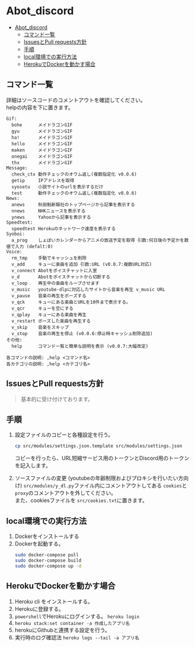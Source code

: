 # Abot_discord
- [Abot_discord](#abot_discord)
  - [コマンド一覧](#コマンド一覧)
  - [IssuesとPull requests方針](#issuesとpull-requests方針)
  - [手順](#手順)
  - [local環境での実行方法](#local環境での実行方法)
  - [HerokuでDockerを動かす場合](#herokuでdockerを動かす場合)

## コマンド一覧
詳細はソースコードのコメントアウトを確認してください。  
helpの内容を下に置きます。
```
Gif:
  bohe      メイドラゴンGIF
  gyu       メイドラゴンGIF
  ha!       メイドラゴンGIF
  hello     メイドラゴンGIF
  maken     メイドラゴンGIF
  onegai    メイドラゴンGIF
  thx       メイドラゴンGIF
Message:
  check_ctx 動作チェックのオウム返し(複数指定化 v0.0.6)
  getip     IPアドレスを取得
  syosetu   小説サイトのurlを表示するだけ
  test      動作チェックのオウム返し(複数指定化 v0.0.6)
News:
  anews     秋田魁新報社のトップページから記事を表示する
  nnews     NHKニュースを表示する
  ynews     Yahooから記事を表示する
Speedtest:
  speedtest Herokuのネットワーク速度を表示する
Syoboi:
  a_prog    しょぼいカレンダーからアニメの放送予定を取得 引数:何日後の予定かを数値で入力 (defalt:0)
Voice:
  rm_tmp    手動でキャッシュを削除
  v_add     キューに楽曲を追加 引数:URL (v0.0.7:複数URL対応)
  v_connect Abotをボイスチャットに入室
  v_d       Abotをボイスチャットから切断する
  v_loop    再生中の楽曲をループさせます
  v_music   youtube-dlpに対応したサイトから音楽を再生 v_music URL
  v_pause   音楽の再生をポーズする
  v_qck     キューにある楽曲とURLを10件まで表示する。
  v_qcr     キューを空にする
  v_qplay   キューにある楽曲を再生
  v_restart ポーズした楽曲を再生する
  v_skip    音楽をスキップ
  v_stop    音楽の再生を停止 (v0.0.6:停止時キャッシュ削除追加)
​その他:
  help      コマンド一覧と簡単な説明を表示 (v0.0.7:大幅改定)

各コマンドの説明: ,help <コマンド名>
各カテゴリの説明: ,help <カテゴリ名>
```
## IssuesとPull requests方針
>基本的に受け付けております。

## 手順
1. 設定ファイルのコピーと各種設定を行う。
    ```bash
    cp src/modules/settings.json.template src/modules/settings.json
    ```
    コピーを行ったら、URL短縮サービス用のトークンとDiscord用のトークンを記入します。

2. ソースファイルの変更 (youtubeの年齢制限およびプロキシを行いたい方向け)
    `src/modules/y_dl.py`ファイル内にコメントアウトしてある `cookies`と`proxy`のコメントアウトを外してください。  
    また、cookiesファイルを `src/cookies.txt`に置きます。

## local環境での実行方法
1. Dockerをインストールする
2. Dockerを起動する。
    ```bash
    sudo docker-compose pull
    sudo docker-compose build
    sudo docker-compose up -d
    ```


## HerokuでDockerを動かす場合
1. Heroku cli をインストールする。
2. Herokuに登録する。
3. `powershell`でHerokuにログインする。
   `heroku login`
4. `heroku stack:set container -a 作成したアプリ名`
5. herokuにGithubと連携する設定を行う。
6. 実行時のログ確認法
   `heroku logs --tail -a アプリ名`